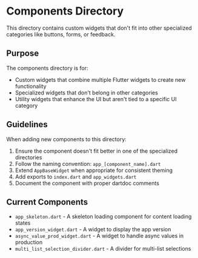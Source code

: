# Components Directory

This directory contains custom widgets that don't fit into other specialized categories like buttons, forms, or feedback.

## Purpose

The components directory is for:

- Custom widgets that combine multiple Flutter widgets to create new functionality
- Specialized widgets that don't belong in other categories
- Utility widgets that enhance the UI but aren't tied to a specific UI category

## Guidelines

When adding new components to this directory:

1. Ensure the component doesn't fit better in one of the specialized directories
2. Follow the naming convention: `app_[component_name].dart`
3. Extend `AppBaseWidget` when appropriate for consistent theming
4. Add exports to `index.dart` and `app_widgets.dart`
5. Document the component with proper dartdoc comments

## Current Components

- `app_skeleton.dart` - A skeleton loading component for content loading states
- `app_version_widget.dart` - A widget to display the app version
- `async_value_prod_widget.dart` - A widget to handle async values in production
- `multi_list_selection_divider.dart` - A divider for multi-list selections 